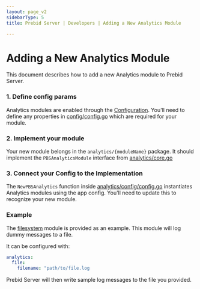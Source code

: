 ```yaml
---
layout: page_v2
sidebarType: 5
title: Prebid Server | Developers | Adding a New Analytics Module

---
```

# Adding a New Analytics Module

This document describes how to add a new Analytics module to Prebid Server.

### 1. Define config params

Analytics modules are enabled through the [Configuration](https://github.com/prebid/prebid-server/blob/master/docs/developers/configuration.md).
You'll need to define any properties in [config/config.go](https://github.com/prebid/prebid-server/blob/master/config/config.go)
which are required for your module.

### 2. Implement your module

Your new module belongs in the `analytics/{moduleName}` package. It should implement the `PBSAnalyticsModule` interface from
[analytics/core.go](https://github.com/prebid/prebid-server/blob/master/analytics/core.go)

### 3. Connect your Config to the Implementation

The `NewPBSAnalytics` function inside [analytics/config/config.go](https://github.com/prebid/prebid-server/blob/master/analytics/core.go) instantiates Analytics modules
using the app config. You'll need to update this to recognize your new module.

### Example

The [filesystem](https://github.com/prebid/prebid-server/tree/master/analytics/filesystem) module is provided as an example. This module will log dummy messages to a file.

It can be configured with:

```yaml
analytics:
  file:
    filename: "path/to/file.log
```

Prebid Server will then write sample log messages to the file you provided.
